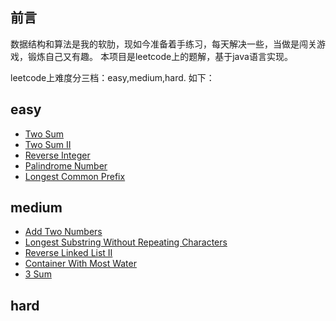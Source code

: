 ## 前言
数据结构和算法是我的软肋，现如今准备着手练习，每天解决一些，当做是闯关游戏，锻炼自己又有趣。
本项目是leetcode上的题解，基于java语言实现。

leetcode上难度分三档：easy,medium,hard. 如下：

## easy
- [Two Sum](https://github.com/crrrrrw/leetcode-java/blob/master/src/main/java/com/crw/easy/_001_TwoSum.java)
- [Two Sum II](https://github.com/crrrrrw/leetcode-java/blob/master/src/main/java/com/crw/easy/_167_TwoSum2.java)
- [Reverse Integer](https://github.com/crrrrrw/leetcode-java/blob/master/src/main/java/com/crw/easy/_007_ReverseInteger.java)
- [Palindrome Number](https://github.com/crrrrrw/leetcode-java/blob/master/src/main/java/com/crw/easy/_009_PalindromeNumber.java)
- [Longest Common Prefix](https://github.com/crrrrrw/leetcode-java/blob/master/src/main/java/com/crw/easy/_014_LongestCommonPrefix.java)

## medium
- [Add Two Numbers](https://github.com/crrrrrw/leetcode-java/blob/master/src/main/java/com/crw/medium/_002_AddTwoNumbers.java)
- [Longest Substring Without Repeating Characters](https://github.com/crrrrrw/leetcode-java/blob/master/src/main/java/com/crw/medium/_003_LengthOfLongestSubstring.java)
- [Reverse Linked List II](https://github.com/crrrrrw/leetcode-java/blob/master/src/main/java/com/crw/medium/_092_ReverseLinkedList_II.java)
- [Container With Most Water](https://github.com/crrrrrw/leetcode-java/blob/master/src/main/java/com/crw/medium/_011_ContainerWithMostWater.java)
- [3 Sum](https://github.com/crrrrrw/leetcode-java/blob/master/src/main/java/com/crw/medium/_015_3Sum.java)

## hard